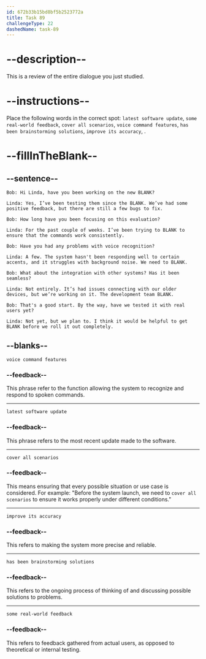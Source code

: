 ```yaml
---
id: 672b33b15bd8bf5b2523772a
title: Task 89
challengeType: 22
dashedName: task-89
---
```


<!-- REVIEW -->

# --description--

This is a review of the entire dialogue you just studied.

# --instructions--

Place the following words in the correct spot: `latest software update`, `some real-world feedback`, `cover all scenarios`, `voice command features`, `has been brainstorming solutions`, `improve its accuracy`, .

# --fillInTheBlank--

## --sentence--

`Bob: Hi Linda, have you been working on the new BLANK?`

`Linda: Yes, I’ve been testing them since the BLANK. We’ve had some positive feedback, but there are still a few bugs to fix.`

`Bob: How long have you been focusing on this evaluation?`

`Linda: For the past couple of weeks. I’ve been trying to BLANK to ensure that the commands work consistently.`

`Bob: Have you had any problems with voice recognition?`

`Linda: A few. The system hasn't been responding well to certain accents, and it struggles with background noise. We need to BLANK.`

`Bob: What about the integration with other systems? Has it been seamless?`

`Linda: Not entirely. It’s had issues connecting with our older devices, but we’re working on it. The development team BLANK.`

`Bob: That's a good start. By the way, have we tested it with real users yet?`

`Linda: Not yet, but we plan to. I think it would be helpful to get BLANK before we roll it out completely.`

## --blanks--

`voice command features`

### --feedback--

This phrase refer to the function allowing the system to recognize and respond to spoken commands.

---

`latest software update`

### --feedback--

This phrase refers to the most recent update made to the software.

---

`cover all scenarios`

### --feedback--

This means ensuring that every possible situation or use case is considered. For example: "Before the system launch, we need to `cover all scenarios` to ensure it works properly under different conditions."

---

`improve its accuracy`

### --feedback--

This refers to making the system more precise and reliable.

---

`has been brainstorming solutions`

### --feedback--

This refers to the ongoing process of thinking of and discussing possible solutions to problems.

---

`some real-world feedback`

### --feedback--

This refers to feedback gathered from actual users, as opposed to theoretical or internal testing.
